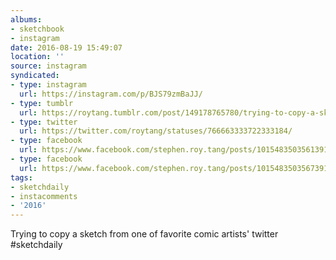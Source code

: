 ```yaml
---
albums:
- sketchbook
- instagram
date: 2016-08-19 15:49:07
location: ''
source: instagram
syndicated:
- type: instagram
  url: https://instagram.com/p/BJS79zmBaJJ/
- type: tumblr
  url: https://roytang.tumblr.com/post/149178765780/trying-to-copy-a-sketch-from-one-of-favorite-comic
- type: twitter
  url: https://twitter.com/roytang/statuses/766663333722333184/
- type: facebook
  url: https://www.facebook.com/stephen.roy.tang/posts/10154835035613912:0
- type: facebook
  url: https://www.facebook.com/stephen.roy.tang/posts/10154835035673912
tags:
- sketchdaily
- instacomments
- '2016'
---
```


Trying to copy a sketch from one of favorite comic artists' twitter #sketchdaily